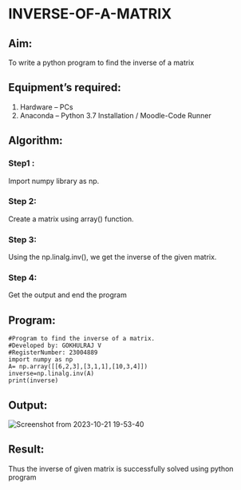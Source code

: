 # INVERSE-OF-A-MATRIX
## Aim:
To write a python program to find the inverse of a matrix
## Equipment’s required:
1. 	Hardware – PCs
2. 	Anaconda – Python 3.7 Installation / Moodle-Code Runner
## Algorithm:
### Step1 : 
Import numpy library as np.
### Step 2: 
Create a matrix using array() function.
### Step 3: 
Using the np.linalg.inv(), we get the inverse of the given matrix.
### Step 4: 
Get the output and end the program
## Program:
```
#Program to find the inverse of a matrix.
#Developed by: GOKHULRAJ V
#RegisterNumber: 23004889
import numpy as np
A= np.array([[6,2,3],[3,1,1],[10,3,4]])
inverse=np.linalg.inv(A)
print(inverse)
```
## Output:
![Screenshot from 2023-10-21 19-53-40](https://github.com/Gokhulraj2005/INVERSE-OF-A-MATRIX/assets/138849253/db91caaf-a451-44e7-8e15-6b3f77d09d00)

## Result:
Thus the inverse of given matrix is successfully solved using python program

